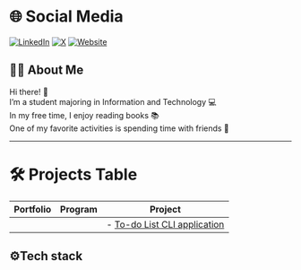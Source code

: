 # 🌐 Social Media  
[![LinkedIn](https://img.shields.io/badge/LinkedIn-0077B5?style=for-the-badge&logo=linkedin&logoColor=white)](https://www.linkedin.com/in/promatheusz/) 
[![X](https://img.shields.io/badge/Twitter-1DA1F2?style=for-the-badge&logo=twitter&logoColor=white)](https://x.com/Promatheuszek) 
[![Website](https://img.shields.io/badge/Website-000000?style=for-the-badge&logo=world&logoColor=white)](#)  

## 👩‍💻 About Me
Hi there! 👋<br>
I’m a student majoring in Information and Technology 💻<br>
In my free time, I enjoy reading books 📚<br>
One of my favorite activities is spending time with friends 🤝

---

# 🛠️ Projects Table
 
| Portfolio | Program | Project |
|------------|--------------|--------------|
|  |  | - [To-do List CLI application](https://github.com/Promatheusz/To-do-List-CLI-application) |

## ⚙️Tech stack 
